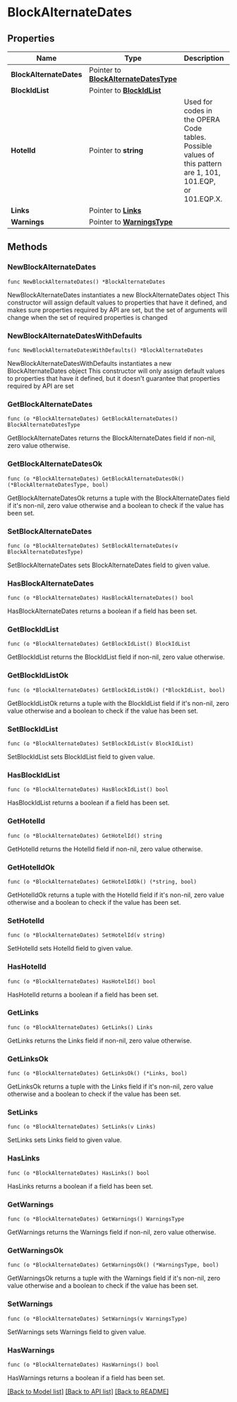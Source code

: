 # BlockAlternateDates

## Properties

Name | Type | Description | Notes
------------ | ------------- | ------------- | -------------
**BlockAlternateDates** | Pointer to [**BlockAlternateDatesType**](BlockAlternateDatesType.md) |  | [optional] 
**BlockIdList** | Pointer to [**BlockIdList**](BlockIdList.md) |  | [optional] 
**HotelId** | Pointer to **string** | Used for codes in the OPERA Code tables. Possible values of this pattern are 1, 101, 101.EQP, or 101.EQP.X. | [optional] 
**Links** | Pointer to [**Links**](Links.md) |  | [optional] 
**Warnings** | Pointer to [**WarningsType**](WarningsType.md) |  | [optional] 

## Methods

### NewBlockAlternateDates

`func NewBlockAlternateDates() *BlockAlternateDates`

NewBlockAlternateDates instantiates a new BlockAlternateDates object
This constructor will assign default values to properties that have it defined,
and makes sure properties required by API are set, but the set of arguments
will change when the set of required properties is changed

### NewBlockAlternateDatesWithDefaults

`func NewBlockAlternateDatesWithDefaults() *BlockAlternateDates`

NewBlockAlternateDatesWithDefaults instantiates a new BlockAlternateDates object
This constructor will only assign default values to properties that have it defined,
but it doesn't guarantee that properties required by API are set

### GetBlockAlternateDates

`func (o *BlockAlternateDates) GetBlockAlternateDates() BlockAlternateDatesType`

GetBlockAlternateDates returns the BlockAlternateDates field if non-nil, zero value otherwise.

### GetBlockAlternateDatesOk

`func (o *BlockAlternateDates) GetBlockAlternateDatesOk() (*BlockAlternateDatesType, bool)`

GetBlockAlternateDatesOk returns a tuple with the BlockAlternateDates field if it's non-nil, zero value otherwise
and a boolean to check if the value has been set.

### SetBlockAlternateDates

`func (o *BlockAlternateDates) SetBlockAlternateDates(v BlockAlternateDatesType)`

SetBlockAlternateDates sets BlockAlternateDates field to given value.

### HasBlockAlternateDates

`func (o *BlockAlternateDates) HasBlockAlternateDates() bool`

HasBlockAlternateDates returns a boolean if a field has been set.

### GetBlockIdList

`func (o *BlockAlternateDates) GetBlockIdList() BlockIdList`

GetBlockIdList returns the BlockIdList field if non-nil, zero value otherwise.

### GetBlockIdListOk

`func (o *BlockAlternateDates) GetBlockIdListOk() (*BlockIdList, bool)`

GetBlockIdListOk returns a tuple with the BlockIdList field if it's non-nil, zero value otherwise
and a boolean to check if the value has been set.

### SetBlockIdList

`func (o *BlockAlternateDates) SetBlockIdList(v BlockIdList)`

SetBlockIdList sets BlockIdList field to given value.

### HasBlockIdList

`func (o *BlockAlternateDates) HasBlockIdList() bool`

HasBlockIdList returns a boolean if a field has been set.

### GetHotelId

`func (o *BlockAlternateDates) GetHotelId() string`

GetHotelId returns the HotelId field if non-nil, zero value otherwise.

### GetHotelIdOk

`func (o *BlockAlternateDates) GetHotelIdOk() (*string, bool)`

GetHotelIdOk returns a tuple with the HotelId field if it's non-nil, zero value otherwise
and a boolean to check if the value has been set.

### SetHotelId

`func (o *BlockAlternateDates) SetHotelId(v string)`

SetHotelId sets HotelId field to given value.

### HasHotelId

`func (o *BlockAlternateDates) HasHotelId() bool`

HasHotelId returns a boolean if a field has been set.

### GetLinks

`func (o *BlockAlternateDates) GetLinks() Links`

GetLinks returns the Links field if non-nil, zero value otherwise.

### GetLinksOk

`func (o *BlockAlternateDates) GetLinksOk() (*Links, bool)`

GetLinksOk returns a tuple with the Links field if it's non-nil, zero value otherwise
and a boolean to check if the value has been set.

### SetLinks

`func (o *BlockAlternateDates) SetLinks(v Links)`

SetLinks sets Links field to given value.

### HasLinks

`func (o *BlockAlternateDates) HasLinks() bool`

HasLinks returns a boolean if a field has been set.

### GetWarnings

`func (o *BlockAlternateDates) GetWarnings() WarningsType`

GetWarnings returns the Warnings field if non-nil, zero value otherwise.

### GetWarningsOk

`func (o *BlockAlternateDates) GetWarningsOk() (*WarningsType, bool)`

GetWarningsOk returns a tuple with the Warnings field if it's non-nil, zero value otherwise
and a boolean to check if the value has been set.

### SetWarnings

`func (o *BlockAlternateDates) SetWarnings(v WarningsType)`

SetWarnings sets Warnings field to given value.

### HasWarnings

`func (o *BlockAlternateDates) HasWarnings() bool`

HasWarnings returns a boolean if a field has been set.


[[Back to Model list]](../README.md#documentation-for-models) [[Back to API list]](../README.md#documentation-for-api-endpoints) [[Back to README]](../README.md)



